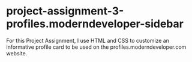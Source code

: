 # project-assignment-3-profiles.moderndeveloper-sidebar
For this Project Assignment, I use HTML and CSS to customize an informative profile card to be used on the profiles.moderndeveloper.com website.

